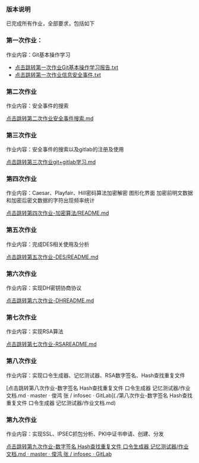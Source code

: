 ### 版本说明

已完成所有作业，全部要求，包括如下

### 第一次作业：

作业内容：Git基本操作学习

- [点击跳转第一次作业Git基本操作学习报告.txt](./第一次作业/Git基本操作学习报告.txt)
- [点击跳转第一次作业信息安全事件.txt ](./第一次作业/信息安全事件.txt)

### 第二次作业

作业内容：安全事件的搜索

[点击跳转第二次作业安全事件搜索.md](./第二次作业/安全事件搜索.md)

### 第三次作业

作业内容：安全事件的搜索以及gitlab的注册及使用

[点击跳转第三次作业git+gitlab学习.md](./第三次作业/git+gitlab学习.md)

### 第四次作业

作业内容：Caesar、Playfair、Hill密码算法加密解密 图形化界面 加密前明文数据和加密后密文数据的字符出现频率统计

[点击跳转第四次作业-加密算法/README.md](./第四次作业-加密算法/README.md)

### 第五次作业

作业内容：完成DES相关使用及分析

[点击跳转第五次作业-DES/README.md ](./第五次作业-DES/REMEAD.md)

### 第六次作业

作业内容：实现DH密钥协商协议

[点击跳转第六次作业-DHREADME.md](./第六次作业-DH/实验报告.md)

### 第七次作业

作业内容：实现RSA算法

[点击跳转第七次作业-RSAREADME.md](./第七次作业-RSA/实验报告.md)

### 第八次作业

作业内容：实现口令生成器、记忆测试器、RSA数字签名、Hash查找重复文件

[点击跳转第八次作业-数字签名 Hash查找重复文件 口令生成器 记忆测试器/作业文档.md · master · 俊鸿 张 / infosec · GitLab](./第八次作业-数字签名 Hash查找重复文件 口令生成器 记忆测试器/作业文档.md)

### 第九次作业

作业内容：实现SSL、IPSEC抓包分析、PKI中证书申请、创建、分发

[点击跳转第九次作业-数字签名 Hash查找重复文件 口令生成器 记忆测试器/作业文档.md · master · 俊鸿 张 / infosec · GitLab](./第九次作业/SSL+ipsec+PKI.md)